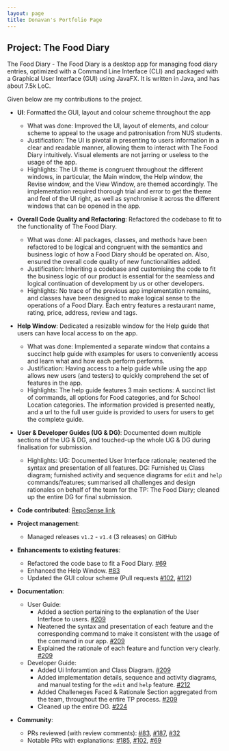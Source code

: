 ```yaml
---
layout: page
title: Donavan's Portfolio Page
---
```


## Project: The Food Diary

The Food Diary - The Food Diary is a desktop app for managing food diary entries,
 optimized with a Command Line Interface (CLI) and packaged with a Graphical User Interface (GUI) using JavaFX.
 It is written in Java, and has about 7.5k LoC.

Given below are my contributions to the project.

* **UI**: Formatted the GUI, layout and colour scheme throughout the app
  * What was done: Improved the UI, layout of elements, and colour scheme to appeal to the usage and patronisation
  from NUS students.
  * Justification: The UI is pivotal in presenting to users information in a clear and readable manner, allowing them to
  interact with The Food Diary intuitively. Visual elements are not jarring or useless to the usage of the app.
  * Highlights: The UI theme is congruent throughout the different windows, in particular, the Main window, the Help
  window, the Revise window, and the View Window, are themed accordingly.
  The implementation required thorough trial and error to get the theme and feel of the UI right,
  as well as synchronise it across the different windows that can be opened in the app.

* **Overall Code Quality and Refactoring**: Refactored the codebase to fit to the functionality of The Food Diary.
  * What was done: All packages, classes, and methods have been refactored to be logical and congruent with the semantics
  and business logic of how a Food Diary should be operated on.
  Also, ensured the overall code quality of new functionalities added.
  * Justification: Inheriting a codebase and customising the code to fit the business logic of our product is essential
  for the seamless and logical continuation of development by us or other developers.
  * Highlights: No trace of the previous app implementation remains, and classes have been designed to make logical
  sense to the operations of a Food Diary. Each entry features a restaurant name, rating, price, address, review and tags.

* **Help Window**: Dedicated a resizable window for the Help guide that users can have local access to on the app.
  * What was done: Implemented a separate window that contains a succinct help guide with examples for users to
  conveniently access and learn what and how each perform performs.
  * Justification: Having access to a help guide while using the app allows new users (and testers) to quickly comprehend
  the set of features in the app.
  * Highlights: The help guide features 3 main sections: A succinct list of commands, all options for Food categories,
  and for School Location categories. The information provided is presented neatly, and a url to the full user guide
  is provided to users for users to get the complete guide.
  
* **User & Developer Guides (UG & DG)**: Documented down multiple sections of the UG & DG, and touched-up the whole UG & DG
 during finalisation for submission.
  * Highlights: UG: Documented User Interface rationale; neatened the syntax and presentation of all features.
  DG: Furnished `Ui` Class diagram; furnished activity and sequence diagrams for `edit` and `help` commands/features;
  summarised all challenges and design rationales on behalf of the team for the TP: The Food Diary;
  cleaned up the entire DG for final submission.

* **Code contributed**: [RepoSense link](https://nus-cs2103-ay2021s2.github.io/tp-dashboard/?search=donavan&sort=groupTitle&sortWithin=title&timeframe=commit&mergegroup=&groupSelect=groupByRepos&breakdown=true&checkedFileTypes=docs~functional-code~test-code~other&since=2021-02-19)

* **Project management**:
  * Managed releases `v1.2` - `v1.4` (3 releases) on GitHub

* **Enhancements to existing features**:
  * Refactored the code base to fit a Food Diary. [\#69](https://github.com/AY2021S2-CS2103-T14-2/tp/pull/69)
  * Enhanced the Help Window. [\#83](https://github.com/AY2021S2-CS2103-T14-2/tp/pull/83)
  * Updated the GUI colour scheme (Pull requests [\#102](https://github.com/AY2021S2-CS2103-T14-2/tp/pull/102),
  [\#112](https://github.com/AY2021S2-CS2103-T14-2/tp/pull/112))

* **Documentation**:
  * User Guide:
    * Added a section pertaining to the explanation of the User Interface to users.
    [\#209](https://github.com/AY2021S2-CS2103-T14-2/tp/pull/209)
    * Neatened the syntax and presentation of each feature and the corresponding command to make it consistent with the
    usage of the command in our app. [\#209](https://github.com/AY2021S2-CS2103-T14-2/tp/pull/209)
    * Explained the rationale of each feature and function very clearly. [\#209](https://github.com/AY2021S2-CS2103-T14-2/tp/pull/209)
  * Developer Guide:
    * Added Ui Inforamtion and Class Diagram. [\#209](https://github.com/AY2021S2-CS2103-T14-2/tp/pull/209)
    * Added implementation details, sequence and activity diagrams, and manual testing for the `edit` and `help` feature.
    [\#212](https://github.com/AY2021S2-CS2103-T14-2/tp/pull/212)
    * Added Challeneges Faced & Rationale Section aggregated from the team, throughout the entire TP process.
    [\#209](https://github.com/AY2021S2-CS2103-T14-2/tp/pull/209)
    * Cleaned up the entire DG. [\#224](https://github.com/AY2021S2-CS2103-T14-2/tp/pull/224)

* **Community**:
  * PRs reviewed (with review comments): [\#83](https://github.com/AY2021S2-CS2103-T14-2/tp/pull/83),
  [\#187](https://github.com/AY2021S2-CS2103-T14-2/tp/pull/187),
  [\#32](https://github.com/AY2021S2-CS2103-T14-2/tp/pull/183)
  * Notable PRs with explanations: [\#185](https://github.com/AY2021S2-CS2103-T14-2/tp/pull/185),
  [\#102](https://github.com/AY2021S2-CS2103-T14-2/tp/pull/102),
  [\#69](https://github.com/AY2021S2-CS2103-T14-2/tp/pull/69)
